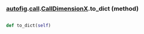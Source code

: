 ### [autofig](autofig.md).[call](autofig.call.md).[CallDimensionX](autofig.call.CallDimensionX.md).to_dict (method)


```py

def to_dict(self)

```


